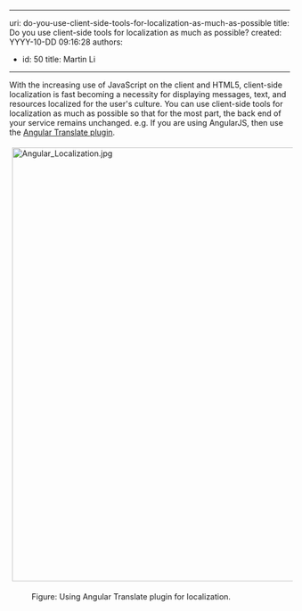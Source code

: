 

---
uri: do-you-use-client-side-tools-for-localization-as-much-as-possible
title: Do you use client-side tools for localization as much as possible?
created: YYYY-10-DD 09:16:28
authors:
  - id: 50
    title: Martin Li
---




<span class='intro'> <p>With the increasing use of JavaScript on the client and HTML5, client-side localization is fast becoming a necessity for displaying messages, text, and resources localized for the user's culture. You can use client-side tools for localization as much as possible so that for the most part, the back end of your service remains unchanged. e.g. If you are using AngularJS, then use the <a href="https&#58;//angular-translate.github.io/">Angular Translate plugin</a>.</p> </span>

<img src="/PublishingImages/Angular_Localization.jpg" alt="Angular_Localization.jpg" style="margin&#58;5px;width&#58;778px;" /><div><div><dd>Figure&#58;&#160;Using Angular Translate plugin for localization. ​</dd></div></div>


